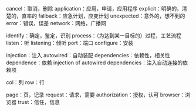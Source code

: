 cancel：取消，删除
application：应用，申请，应用程序
explicit：明确的，清楚的，直率的
fallback：应急计划，应变计划
unexpected：意外的，想不到的
error：错误，误差
network：网络，广播网

identify：确定，鉴定，识别
process：（为达到某一目标的）过程，工艺流程
listen：听
listening：倾听
port：端口
configure：安装

injection：注入
autowired：自动装配
dependencies：依赖性，相关性
dependence：依赖
injection of autowired dependencies：注入自动连接的依赖项

col：列
row：行

page：页，记录
request：请求，需要
authorization：授权，认可
browser：浏览器
trust：信任，信息